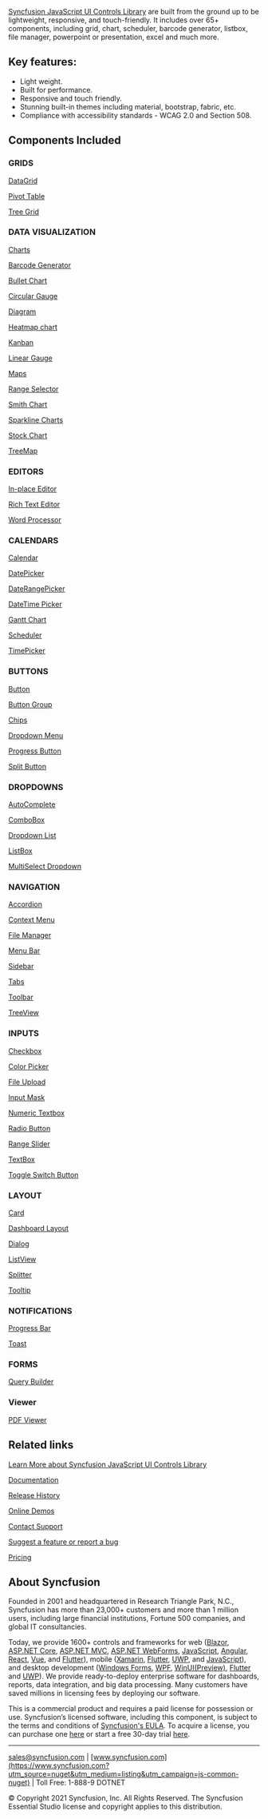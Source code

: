 [Syncfusion JavaScript UI Controls Library](https://www.syncfusion.com/javascript-ui-controls?utm_source=nuget&utm_medium=listing&utm_campaign=js-common-nuget) are built from the ground up to be lightweight, responsive, and touch-friendly. It includes over 65+ components, including grid, chart, scheduler, barcode generator, listbox, file manager, powerpoint or presentation, excel and much more.

## Key features:
* Light weight.
* Built for performance.
* Responsive and touch friendly.
* Stunning built-in themes including material, bootstrap, fabric, etc.
* Compliance with accessibility standards - WCAG 2.0 and Section 508.

## Components Included


### GRIDS
    
[DataGrid](https://www.syncfusion.com/javascript-ui-controls/js-data-grid?utm_source=nuget&utm_medium=listing&utm_campaign=js-common-nuget)

[Pivot Table](https://www.syncfusion.com/javascript-ui-controls/js-pivot-table?utm_source=nuget&utm_medium=listing&utm_campaign=js-common-nuget)

[Tree Grid](https://www.syncfusion.com/javascript-ui-controls/js-tree-grid?utm_source=nuget&utm_medium=listing&utm_campaign=js-common-nuget)
    
### DATA VISUALIZATION

[Charts](https://www.syncfusion.com/javascript-ui-controls/js-charts?utm_source=nuget&utm_medium=listing&utm_campaign=js-common-nuget)

[Barcode Generator](https://www.syncfusion.com/javascript-ui-controls/js-barcode?utm_source=nuget&utm_medium=listing&utm_campaign=js-common-nuget)

[Bullet Chart](https://www.syncfusion.com/javascript-ui-controls/js-bullet-chart?utm_source=nuget&utm_medium=listing&utm_campaign=js-common-nuget)

[Circular Gauge](https://www.syncfusion.com/javascript-ui-controls/js-circular-gauge?utm_source=nuget&utm_medium=listing&utm_campaign=js-common-nuget)

[Diagram](https://www.syncfusion.com/javascript-ui-controls/js-diagram?utm_source=nuget&utm_medium=listing&utm_campaign=js-common-nuget)

[Heatmap chart](https://www.syncfusion.com/javascript-ui-controls/js-heatmap-chart?utm_source=nuget&utm_medium=listing&utm_campaign=js-common-nuget)

[Kanban](https://www.syncfusion.com/javascript-ui-controls/js-kanban-board?utm_source=nuget&utm_medium=listing&utm_campaign=js-common-nuget)

[Linear Gauge](https://www.syncfusion.com/javascript-ui-controls/js-linear-gauge?utm_source=nuget&utm_medium=listing&utm_campaign=js-common-nuget)

[Maps](https://www.syncfusion.com/javascript-ui-controls/js-maps?utm_source=nuget&utm_medium=listing&utm_campaign=js-common-nuget)

[Range Selector](https://www.syncfusion.com/javascript-ui-controls/js-range-selector?utm_source=nuget&utm_medium=listing&utm_campaign=js-common-nuget)

[Smith Chart](https://www.syncfusion.com/javascript-ui-controls/js-smith-chart?utm_source=nuget&utm_medium=listing&utm_campaign=js-common-nuget)

[Sparkline Charts](https://www.syncfusion.com/javascript-ui-controls/js-sparkline?utm_source=nuget&utm_medium=listing&utm_campaign=js-common-nuget)

[Stock Chart](https://www.syncfusion.com/javascript-ui-controls/js-stock-chart?utm_source=nuget&utm_medium=listing&utm_campaign=js-common-nuget)

[TreeMap](https://www.syncfusion.com/javascript-ui-controls/js-treemap?utm_source=nuget&utm_medium=listing&utm_campaign=js-common-nuget)
    
### EDITORS

[In-place Editor](https://www.syncfusion.com/javascript-ui-controls/js-in-place-editor?utm_source=nuget&utm_medium=listing&utm_campaign=js-common-nuget)

[Rich Text Editor](https://www.syncfusion.com/javascript-ui-controls/js-wysiwyg-rich-text-editor?utm_source=nuget&utm_medium=listing&utm_campaign=js-common-nuget)

[Word Processor](https://www.syncfusion.com/javascript-ui-controls/js-word-processor?utm_source=nuget&utm_medium=listing&utm_campaign=js-common-nuget)

### CALENDARS

[Calendar](https://www.syncfusion.com/javascript-ui-controls/js-calendar?utm_source=nuget&utm_medium=listing&utm_campaign=js-common-nuget)

[DatePicker](https://www.syncfusion.com/javascript-ui-controls/js-datepicker?utm_source=nuget&utm_medium=listing&utm_campaign=js-common-nuget)

[DateRangePicker](https://www.syncfusion.com/javascript-ui-controls/js-daterangepicker?utm_source=nuget&utm_medium=listing&utm_campaign=js-common-nuget)

[DateTime Picker](https://www.syncfusion.com/javascript-ui-controls/js-datetime-picker?utm_source=nuget&utm_medium=listing&utm_campaign=js-common-nuget)

[Gantt Chart](https://www.syncfusion.com/javascript-ui-controls/js-gantt-chart?utm_source=nuget&utm_medium=listing&utm_campaign=js-common-nuget)

[Scheduler](https://www.syncfusion.com/javascript-ui-controls/js-scheduler?utm_source=nuget&utm_medium=listing&utm_campaign=js-common-nuget)

[TimePicker](https://www.syncfusion.com/javascript-ui-controls/js-timepicker?utm_source=nuget&utm_medium=listing&utm_campaign=js-common-nuget)

### BUTTONS

[Button](https://www.syncfusion.com/javascript-ui-controls/js-button?utm_source=nuget&utm_medium=listing&utm_campaign=js-common-nuget)

[Button Group](https://www.syncfusion.com/javascript-ui-controls/js-button-group?utm_source=nuget&utm_medium=listing&utm_campaign=js-common-nuget)

[Chips](https://www.syncfusion.com/javascript-ui-controls/js-chips?utm_source=nuget&utm_medium=listing&utm_campaign=js-common-nuget)

[Dropdown Menu](https://www.syncfusion.com/javascript-ui-controls/js-dropdown-menu?utm_source=nuget&utm_medium=listing&utm_campaign=js-common-nuget)

[Progress Button](https://www.syncfusion.com/javascript-ui-controls/js-progress-button?utm_source=nuget&utm_medium=listing&utm_campaign=js-common-nuget)

[Split Button](https://www.syncfusion.com/javascript-ui-controls/js-split-button?utm_source=nuget&utm_medium=listing&utm_campaign=js-common-nuget)

### DROPDOWNS

[AutoComplete](https://www.syncfusion.com/javascript-ui-controls/js-autocomplete?utm_source=nuget&utm_medium=listing&utm_campaign=js-common-nuget)

[ComboBox](https://www.syncfusion.com/javascript-ui-controls/js-combobox?utm_source=nuget&utm_medium=listing&utm_campaign=js-common-nuget)

[Dropdown List](https://www.syncfusion.com/javascript-ui-controls/js-dropdown-list?utm_source=nuget&utm_medium=listing&utm_campaign=js-common-nuget)

[ListBox](https://www.syncfusion.com/javascript-ui-controls/js-listbox?utm_source=nuget&utm_medium=listing&utm_campaign=js-common-nuget)

[MultiSelect Dropdown](https://www.syncfusion.com/javascript-ui-controls/js-multiselect-dropdown?utm_source=nuget&utm_medium=listing&utm_campaign=js-common-nuget)

### NAVIGATION

[Accordion](https://www.syncfusion.com/javascript-ui-controls/js-accordion?utm_source=nuget&utm_medium=listing&utm_campaign=js-common-nuget)

[Context Menu](https://www.syncfusion.com/javascript-ui-controls/js-context-menu?utm_source=nuget&utm_medium=listing&utm_campaign=js-common-nuget)

[File Manager](https://www.syncfusion.com/javascript-ui-controls/js-file-manager?utm_source=nuget&utm_medium=listing&utm_campaign=js-common-nuget)

[Menu Bar](https://www.syncfusion.com/javascript-ui-controls/js-menu-bar?utm_source=nuget&utm_medium=listing&utm_campaign=js-common-nuget)

[Sidebar](https://www.syncfusion.com/javascript-ui-controls/js-sidebar?utm_source=nuget&utm_medium=listing&utm_campaign=js-common-nuget)

[Tabs](https://www.syncfusion.com/javascript-ui-controls/js-tabs?utm_source=nuget&utm_medium=listing&utm_campaign=js-common-nuget)

[Toolbar](https://www.syncfusion.com/javascript-ui-controls/js-toolbar?utm_source=nuget&utm_medium=listing&utm_campaign=js-common-nuget)

[TreeView](https://www.syncfusion.com/javascript-ui-controls/js-treeview?utm_source=nuget&utm_medium=listing&utm_campaign=js-common-nuget)

### INPUTS

[Checkbox](https://www.syncfusion.com/javascript-ui-controls/js-checkbox?utm_source=nuget&utm_medium=listing&utm_campaign=js-common-nuget)

[Color Picker](https://www.syncfusion.com/javascript-ui-controls/js-color-picker?utm_source=nuget&utm_medium=listing&utm_campaign=js-common-nuget)

[File Upload](https://www.syncfusion.com/javascript-ui-controls/js-file-upload?utm_source=nuget&utm_medium=listing&utm_campaign=js-common-nuget)

[Input Mask](https://www.syncfusion.com/javascript-ui-controls/js-input-mask?utm_source=nuget&utm_medium=listing&utm_campaign=js-common-nuget)

[Numeric Textbox](https://www.syncfusion.com/javascript-ui-controls/js-numeric-textbox?utm_source=nuget&utm_medium=listing&utm_campaign=js-common-nuget)

[Radio Button](https://www.syncfusion.com/javascript-ui-controls/js-radio-button?utm_source=nuget&utm_medium=listing&utm_campaign=js-common-nuget)

[Range Slider](https://www.syncfusion.com/javascript-ui-controls/js-range-slider?utm_source=nuget&utm_medium=listing&utm_campaign=js-common-nuget)

[TextBox](https://www.syncfusion.com/javascript-ui-controls/js-textbox?utm_source=nuget&utm_medium=listing&utm_campaign=js-common-nuget)

[Toggle Switch Button](https://www.syncfusion.com/javascript-ui-controls/js-toggle-switch-button?utm_source=nuget&utm_medium=listing&utm_campaign=js-common-nuget)

### LAYOUT

[Card](https://www.syncfusion.com/javascript-ui-controls/js-card?utm_source=nuget&utm_medium=listing&utm_campaign=js-common-nuget)

[Dashboard Layout](https://www.syncfusion.com/javascript-ui-controls/js-dashboard-layout?utm_source=nuget&utm_medium=listing&utm_campaign=js-common-nuget)

[Dialog](https://www.syncfusion.com/javascript-ui-controls/js-modal-dialog?utm_source=nuget&utm_medium=listing&utm_campaign=js-common-nuget)

[ListView](https://www.syncfusion.com/javascript-ui-controls/js-listview?utm_source=nuget&utm_medium=listing&utm_campaign=js-common-nuget)

[Splitter](https://www.syncfusion.com/javascript-ui-controls/js-splitter?utm_source=nuget&utm_medium=listing&utm_campaign=js-common-nuget)

[Tooltip](https://www.syncfusion.com/javascript-ui-controls/js-tooltip?utm_source=nuget&utm_medium=listing&utm_campaign=js-common-nuget)

### NOTIFICATIONS

[Progress Bar](https://www.syncfusion.com/javascript-ui-controls/js-progressbar?utm_source=nuget&utm_medium=listing&utm_campaign=js-common-nuget)

[Toast](https://www.syncfusion.com/javascript-ui-controls/js-toast?utm_source=nuget&utm_medium=listing&utm_campaign=js-common-nuget)

### FORMS

[Query Builder](https://www.syncfusion.com/javascript-ui-controls/js-query-builder?utm_source=nuget&utm_medium=listing&utm_campaign=js-common-nuget)

### Viewer

[PDF Viewer](https://www.syncfusion.com/javascript-ui-controls/js-pdf-viewer?utm_source=nuget&utm_medium=listing&utm_campaign=js-common-nuget)


## Related links

[Learn More about Syncfusion JavaScript UI Controls Library](https://www.syncfusion.com/javascript-ui-controls/js-?utm_source=nuget&utm_medium=listing&utm_campaign=js-common-nuget)

[Documentation](https://ej2.syncfusion.com/javascript/documentation/?utm_source=nuget&utm_medium=listing&utm_campaign=js-common-nuget)

[Release History](https://ej2.syncfusion.com/javascript/documentation/release-notes/19.2.49/?utm_source=nuget&utm_medium=listing&utm_campaign=js-common-nuget)

[Online Demos](https://ej2.syncfusion.com/javascript/demos?utm_source=nuget&utm_medium=listing&utm_campaign=js-common-nuget)

[Contact Support](https://www.syncfusion.com/support/directtrac/incidents/newincident/?utm_source=nuget&utm_medium=listing&utm_campaign=js-common-nuget)

[Suggest a feature or report a bug](https://www.syncfusion.com/feedback/javascript?utm_source=nuget&utm_medium=listing&utm_campaign=js-common-nuget)

[Pricing](https://www.syncfusion.com/sales/products/javascript?utm_source=nuget&utm_medium=listing&utm_campaign=js-common-nuget)

## About Syncfusion

Founded in 2001 and headquartered in Research Triangle Park, N.C., Syncfusion has more than 23,000+ customers and more than 1 million users, including large financial institutions, Fortune 500 companies, and global IT consultancies.
 
Today, we provide 1600+ controls and frameworks for web ([Blazor](https://www.syncfusion.com/blazor-components?utm_source=nuget&utm_medium=listing&utm_campaign=js-common-nuget), [ASP.NET Core](https://www.syncfusion.com/javascript-ui-controls?utm_source=nuget&utm_medium=listing&utm_campaign=js-common-nuget), [ASP.NET MVC](https://www.syncfusion.com/aspnet-mvc-ui-controls?utm_source=nuget&utm_medium=listing&utm_campaign=js-common-nuget), [ASP.NET WebForms](https://www.syncfusion.com/jquery/aspnet-webforms-ui-controls?utm_source=nuget&utm_medium=listing&utm_campaign=js-common-nuget), [JavaScript](https://www.syncfusion.com/javascript-ui-controls?utm_source=nuget&utm_medium=listing&utm_campaign=js-common-nuget), [Angular](https://www.syncfusion.com/angular-ui-components?utm_source=nuget&utm_medium=listing&utm_campaign=js-common-nuget), [React](https://www.syncfusion.com/react-ui-components?utm_source=nuget&utm_medium=listing&utm_campaign=js-common-nuget), [Vue](https://www.syncfusion.com/vue-ui-components?utm_source=nuget&utm_medium=listing&utm_campaign=js-common-nuget), and [Flutter](https://www.syncfusion.com/flutter-widgets?utm_source=nuget&utm_medium=listing&utm_campaign=js-common-nuget)), mobile ([Xamarin](https://www.syncfusion.com/xamarin-ui-controls?utm_source=nuget&utm_medium=listing&utm_campaign=js-common-nuget), [Flutter](https://www.syncfusion.com/flutter-widgets?utm_source=nuget&utm_medium=listing&utm_campaign=js-common-nuget), [UWP](https://www.syncfusion.com/uwp-ui-controls?utm_source=nuget&utm_medium=listing&utm_campaign=js-common-nuget), and [JavaScript](https://www.syncfusion.com/javascript-ui-controls?utm_source=nuget&utm_medium=listing&utm_campaign=js-common-nuget)), and desktop development ([Windows Forms](https://www.syncfusion.com/winforms-ui-controls?utm_source=nuget&utm_medium=listing&utm_campaign=js-common-nuget), [WPF](https://www.syncfusion.com/wpf-ui-controls?utm_source=nuget&utm_medium=listing&utm_campaign=js-common-nuget), [WinUI(Preview)](https://www.syncfusion.com/winui-controls?utm_source=nuget&utm_medium=listing&utm_campaign=js-common-nuget), [Flutter](https://www.syncfusion.com/flutter-widgets?utm_source=nuget&utm_medium=listing&utm_campaign=js-common-nuget) and [UWP](https://www.syncfusion.com/uwp-ui-controls?utm_source=nuget&utm_medium=listing&utm_campaign=js-common-nuget)). We provide ready-to-deploy enterprise software for dashboards, reports, data integration, and big data processing. Many customers have saved millions in licensing fees by deploying our software.

		
This is a commercial product and requires a paid license for possession or use. Syncfusion’s licensed software, including this component, is subject to the terms and conditions of [Syncfusion's EULA](https://www.syncfusion.com/eula/es/?utm_source=nuget&utm_medium=listing&utm_campaign=js-common-nuget). To acquire a license, you can purchase one [here]( https://www.syncfusion.com/sales/products?utm_source=nuget&utm_medium=listing&utm_campaign=js-common-nuget) or start a free 30-day trial [here](https://www.syncfusion.com/account/manage-trials/start-trials?utm_source=nuget&utm_medium=listing&utm_campaign=js-common-nuget).

___

[sales@syncfusion.com](mailto:sales@syncfusion.com?Subject=Syncfusion%20EJ2%20Javascript%20-%20NuGet) | [www.syncfusion.com](https://www.syncfusion.com?utm_source=nuget&utm_medium=listing&utm_campaign=js-common-nuget) | Toll Free: 1-888-9 DOTNET

© Copyright 2021 Syncfusion, Inc. All Rights Reserved. The Syncfusion Essential Studio license and copyright applies to this distribution.